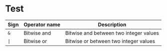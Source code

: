 # Test

| Sign | Operator name | Description |
|---|---|---|
| `&` | Bitwise and | Bitwise and between two integer values |
| `\|` | Bitwise or | Bitwise or between two integer values |
